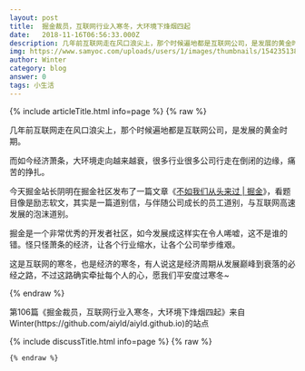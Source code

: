 ```yaml
---
layout: post
title:  掘金裁员，互联网行业入寒冬，大环境下烽烟四起
date:   2018-11-16T06:56:33.000Z
description: 几年前互联网走在风口浪尖上，那个时候遍地都是互联网公司，是发展的黄金时期。而如今经济萧条，大环境走向越来越衰，很多行业很多公司行走在倒闭的边缘，痛苦的挣扎...
img: https://www.samyoc.com/uploads/users/1/images/thumbnails/1542351387215.jpg
author: Winter
category: blog
answer: 0
tags: 小生活
---
```

<div class="article-root">
  <div class="article">
    {% include articleTitle.html info=page %}
    {% raw %}
    <div class="article-content"><p>几年前互联网走在风口浪尖上，那个时候遍地都是互联网公司，是发展的黄金时期。</p>

<p>而如今经济萧条，大环境走向越来越衰，很多行业很多公司行走在倒闭的边缘，痛苦的挣扎。</p>

<p>今天掘金站长阴明在掘金社区发布了一篇文章《<a href="https://juejin.im/post/5bedaad5e51d45728f1074d8" target="_blank">不如我们从头来过 | 掘金</a>》，看题目像是励志软文，其实是一篇道别信，与伴随公司成长的员工道别，与互联网高速发展的泡沫道别。</p>

<p>掘金是一个非常优秀的开发者社区，如今发展成这样实在令人唏嘘，这不是谁的错。怪只怪萧条的经济，让各个行业缩水，让各个公司举步维艰。</p>

<p>这是互联网的寒冬，也是经济的寒冬，有人说这是经济周期从发展巅峰到衰落的必经之路，不过这路确实牵扯每个人的心，愿我们平安度过寒冬~</p>
</div>
    {% endraw %}
  </div>
  <p class="winter_mark">第106篇《掘金裁员，互联网行业入寒冬，大环境下烽烟四起》来自Winter(https://github.com/aiyld/aiyld.github.io)的站点</p>
  <div class="discuss-wrapper">
    {% include discussTitle.html info=page %}
    {% raw %}
    
    {% endraw %}
  </div>
<div>
